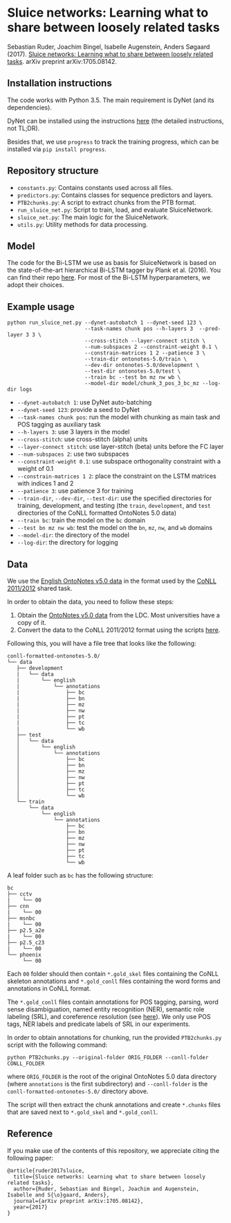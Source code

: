 # Sluice networks: Learning what to share between loosely related tasks

Sebastian Ruder, Joachim Bingel, Isabelle Augenstein, Anders Søgaard (2017). 
[Sluice networks: Learning what to share between loosely related tasks](https://arxiv.org/abs/1705.08142). 
arXiv preprint arXiv:1705.08142.

## Installation instructions

The code works with Python 3.5. The main requirement is DyNet (and its 
dependencies).

DyNet can be installed using the instructions [here](http://dynet.readthedocs.io/en/latest/python.html#detailed-instructions)
(the detailed instructions, not TL;DR).

Besides that, we use `progress` to track the training progress, which can be
installed via `pip install progress`.

## Repository structure

- `constants.py`: Contains constants used across all files.
- `predictors.py`: Contains classes for sequence predictors and layers.
- `PTB2chunks.py`: A script to extract chunks from the PTB format.
- `run_sluice_net.py`: Script to train, load, and evaluate SluiceNetwork.
- `sluice_net.py`: The main logic for the SluiceNetwork.
- `utils.py`: Utility methods for data processing.

## Model

The code for the Bi-LSTM we use as basis for SluiceNetwork is based on the 
state-of-the-art hierarchical Bi-LSTM tagger by Plank et al. (2016). You can 
find their repo [here](https://github.com/bplank/bilstm-aux). For most of the 
Bi-LSTM hyperparameters, we adopt their choices.

## Example usage

```
python run_sluice_net.py --dynet-autobatch 1 --dynet-seed 123 \
                         --task-names chunk pos --h-layers 3  --pred-layer 3 3 \
                         --cross-stitch --layer-connect stitch \
                         --num-subspaces 2 --constraint-weight 0.1 \
                         --constrain-matrices 1 2 --patience 3 \
                         --train-dir ontonotes-5.0/train \
                         --dev-dir ontonotes-5.0/development \
                         --test-dir ontonotes-5.0/test \
                         --train bc --test bn mz nw wb \
                         --model-dir model/chunk_3_pos_3_bc_mz --log-dir logs
```

- `--dynet-autobatch 1`: use DyNet auto-batching
- `--dynet-seed 123`: provide a seed to DyNet
- `--task-names chunk pos`: run the model with chunking as main task and POS 
tagging as auxiliary task
- `--h-layers 3`: use 3 layers in the model
- `--cross-stitch`: use cross-stitch (alpha) units
- `--layer-connect stitch`: use layer-stitch (beta) units before the FC layer
- `--num-subspaces 2`: use two subspaces
- `--constraint-weight 0.1`: use subspace orthogonality constraint with a 
weight of 0.1
- `--constrain-matrices 1 2`: place the constraint on the LSTM matrices with 
indices 1 and 2
- `--patience 3`: use patience 3 for training
- `--train-dir`, `--dev-dir`, `--test-dir`: use the specified directories for
training, development, and testing (the `train`, `development`, and `test` 
directories of the CoNLL formatted OntoNotes 5.0 data)
- `--train bc`: train the model on the `bc` domain
- `--test bn mz nw wb`: test the model on the `bn`, `mz`, `nw`, and `wb` domains
- `--model-dir`: the directory of the model
- `--log-dir`: the directory for logging

## Data

We use the [English OntoNotes v5.0 data](https://catalog.ldc.upenn.edu/ldc2013t19)
in the format used by the [CoNLL 2011/2012](http://conll.cemantix.org/2012/introduction.html)
shared task.

In order to obtain the data, you need to follow these steps:
1. Obtain the [OntoNotes v5.0 data](https://catalog.ldc.upenn.edu/ldc2013t19)
from the LDC. Most universities have a copy of it.
2. Convert the data to the CoNLL 2011/2012 format using the scripts [here](http://cemantix.org/data/ontonotes.html).

Following this, you will have a file tree that looks like the following:
```
conll-formatted-ontonotes-5.0/
└── data
   ├── development
   |   └── data
   |       └── english
   |           └── annotations
   |               ├── bc
   |               ├── bn
   |               ├── mz
   |               ├── nw
   |               ├── pt
   |               ├── tc
   |               └── wb
   ├── test
   │   └── data
   │       └── english
   │           └── annotations
   │               ├── bc
   │               ├── bn
   │               ├── mz
   │               ├── nw
   │               ├── pt
   │               ├── tc
   │               └── wb
   └── train
       └── data
           └── english
               └── annotations
                   ├── bc
                   ├── bn
                   ├── mz
                   ├── nw
                   ├── pt
                   ├── tc
                   └── wb
```

A leaf folder such as `bc` has the following structure:

```
bc
├── cctv
|    └── 00
├── cnn
|    └── 00
├── msnbc
|    └── 00
├── p2.5_a2e
|    └── 00
├── p2.5_c23
|    └── 00
└── phoenix
     └── 00
```

Each `00` folder should then contain `*.gold_skel` files containing the CoNLL
skeleton annotations and `*.gold_conll` files containing the word forms and
annotations in CoNLL format.

The `*.gold_conll` files contain annotations for POS tagging, parsing,
word sense disambiguation, named entity recognition (NER), semantic role 
labeling (SRL), and coreference resolution (see
[here](http://cemantix.org/data/ontonotes.html)).
We only use POS tags, NER labels and predicate labels of SRL in our
experiments.

In order to obtain annotations for chunking, run the provided `PTB2chunks.py`
script with the following command:
```
python PTB2chunks.py --original-folder ORIG_FOLDER --conll-folder CONLL_FOLDER
```
where `ORIG_FOLDER` is the root of the original OntoNotes 5.0 data directory 
(where `annotations` is the first subdirectory) and `--conll-folder` is the
`conll-formatted-ontonotes-5.0/` directory above. 

The script will then extract the chunk annotations and create `*.chunks` files
that are saved next to `*.gold_skel` and `*.gold_conll`.

## Reference

If you make use of the contents of this repository, we appreciate citing the following paper:

```
@article{ruder2017sluice,
  title={Sluice networks: Learning what to share between loosely related tasks},
  author={Ruder, Sebastian and Bingel, Joachim and Augenstein, Isabelle and S{\o}gaard, Anders},
  journal={arXiv preprint arXiv:1705.08142},
  year={2017}
}
```
